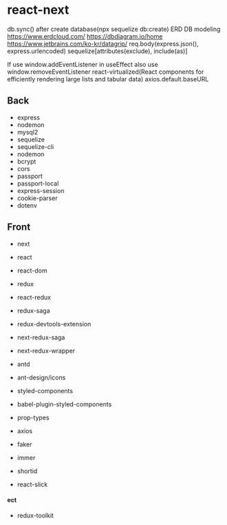 # react-next

db.sync() after create database(npx sequelize db:create)
ERD DB modeling https://www.erdcloud.com/ https://dbdiagram.io/home https://www.jetbrains.com/ko-kr/datagrip/
req.body(express.json(), express.urlencoded)
sequelize[attributes(exclude), include(as)]

If use window.addEventListener in useEffect also use window.removeEventListener
react-virtualized(React components for efficiently rendering large lists and tabular data)
axios.default.baseURL

## Back

- express
- nodemon
- mysql2
- sequelize
- sequelize-cli
- nodemon
- bcrypt
- cors
- passport
- passport-local
- express-session
- cookie-parser
- dotenv

## Front

- next
- react
- react-dom

- redux
- react-redux
- redux-saga
- redux-devtools-extension
- next-redux-saga
- next-redux-wrapper

- antd
- ant-design/icons
- styled-components
- babel-plugin-styled-components

- prop-types
- axios
- faker
- immer
- shortid
- react-slick

#### ect

- redux-toolkit
